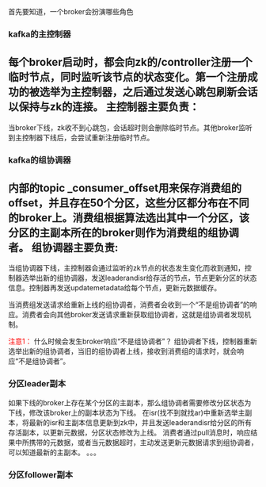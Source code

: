首先要知道，一个broker会扮演哪些角色

### kafka的主控制器
每个broker启动时，都会向zk的/controller注册一个临时节点，同时监听该节点的状态变化。第一个注册成功的被选举为主控制器，之后通过发送心跳包刷新会话以保持与zk的连接。
**主控制器主要负责：**
- 

当broker下线，zk收不到心跳包，会话超时则会删除临时节点。其他broker监听到主控制器下线后，会尝试重新注册临时节点。

### kafka的组协调器
内部的topic \_consumer_offset用来保存消费组的offset，并且存在50个分区，这些分区都分布在不同的broker上。消费组根据算法选出其中一个分区，该分区的主副本所在的broker则作为消费组的组协调者。
**组协调器主要负责:**
- 


当组协调器下线，主控制器会通过监听的zk节点的状态发生变化而收到通知，控制器选举出新的组协调器，发送leaderandisr给存活的节点，节点更新分区的状态信息。控制器再发送updatemetadata给每个节点，更新元数据缓存。


当消费组发送请求给重新上线的组协调者，消费者会收到一个“不是组协调者”的响应。消费者会向其他broker发送请求重新获取组协调者，这就是组协调者发现机制。

<font color="red">注意1：</font> 什么时候会发生broker响应“不是组协调者”？
组协调者下线，控制器重新选举出新的组协调者，当旧的组协调者上线，接收到消费组的请求时，就会响应“不是组协调者”。

### 分区leader副本
如果下线的broker上存在某个分区的主副本，那么组协调者需要修改分区状态为下线，修改该broker上的副本状态为下线。
在isr(找不到就找ar)中重新选举主副本，将最新的isr和主副本信息更新到zk中，并且发送leaderandisr给分区的所有存活副本，以更新元数据，分区状态修改为上线。
消费者通过pull消息时，响应结果中所携带的元数据，或者当元数据超时，主动发送更新元数据请求到组协调者，可以知道最新的主副本。
。。。

### 分区follower副本